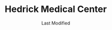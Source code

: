 ---
layout: location-page
date: Last Modified
description: "Local COVID-19 testing is available at Hedrick Medical Center in Chillicothe, Missouri, USA."
permalink: "locations/missouri/chillicothe/hedrick-medical-center/"
tags:
  - locations
  - missouri
title: Hedrick Medical Center
uniqueName: hedrick-medical-center
state: Missouri
stateAbbr: MO
hood: "Chillicothe"
address: "2799 N Washington St"
city: "Chillicothe"
zip: "64601"
zipsNearby: "50052 50065 50140 50147 64402 64420 64001 64620 64422 64011 64424 64426 64622 64623 64624 64625 64628 64630 64631 64016 64632 64017 64429 64633 64601 64654 64635 64430 64636 64020 64021 64436 64637 64438 64638 64441 64639 64022 64442 64443 64444 64024 64073 64640 64641 64453 64642 64454 64458 64643 64644 64035 64459 64036 64037 64048 64646 64647 64648 64060 64649 64463 64650 64651 64652 64465 64062 64066 64067 64068 64069 64653 64655 64656 64657 64658 64467 64469 64071 64659 64660 64661 64072 64664 64074 64471 64645 64667 64668 64680 64076 64077 64474 64670 64477 64671 64672 64673 64674 64084 64085 64481 64676 64088 64089 64679 64489 64490 64681 64682 64683 64492 64493 64494 64686 64096 64497 64097 64688 64689 65230 65320 63530 63532 65321 65236 65246 65286 63534 65244 63538 65327 63539 65247 65330 65254 63544 63545 65259 65260 65261 63501 63549 63552 65339 65340 65344 63556 65347 63557 63558 63559 63560 65281 65349 65351 63565 63566 64447" 
mapUrl: "http://maps.apple.com/?q=Hedrick+Medical+Center&address=2799+N+Washington+St,Chillicothe,Missouri,64601"
locationType: Walk-in
phone: "660-646-1480"
website: "undefined"
onlineBooking: undefined
closed: undefined
closedUpdate: May 18th, 2020
notes: "By appointment only. Requires doctor's referral. Must have fever and other symptoms."
days: Contact for hours of operation.
ctaMessage: Call 660-646-1480
ctaUrl: "tel:660-646-1480"
---